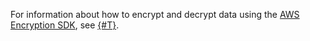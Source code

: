 For information about how to encrypt and decrypt data using the [AWS Encryption SDK](https://docs.aws.amazon.com/encryption-sdk/latest/developer-guide/introduction.html), see [{#T}](../../kms/solutions/encrypt/aws-encryption-sdk.md).


